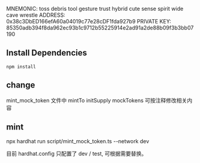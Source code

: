 MNEMONIC: toss debris tool gesture trust hybrid cute sense spirit wide cave wrestle
ADDRESS: 0x38c3DbED166efA60a04019c77e28cDF1fda927b9
PRIVATE KEY: 85350adb394f8da962ec93b1c9712b55225914e2ad91a2de88b09f3b3bb07190

## Install Dependencies

`npm install`

## change

mint_mock_token 文件中
mintTo
initSupply
mockTokens
可按注释修改相关内容

##  mint

npx hardhat run script/mint_mock_token.ts --network dev

目前 hardhat.config 只配置了 dev / test, 可根据需要替换。




